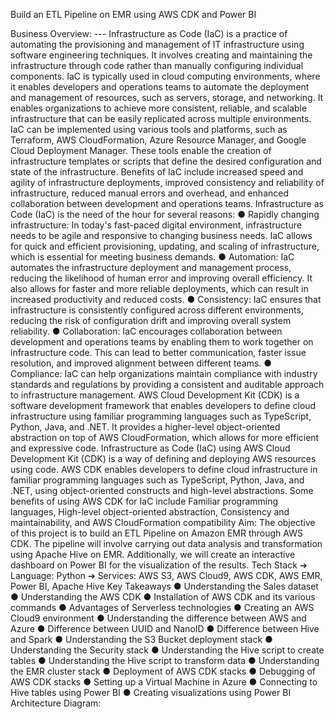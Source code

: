 Build an ETL Pipeline on EMR using AWS CDK and Power BI


Business Overview: ---
Infrastructure as Code (IaC) is a practice of automating the provisioning and
management of IT infrastructure using software engineering techniques. It involves
creating and maintaining the infrastructure through code rather than manually
configuring individual components.
IaC is typically used in cloud computing environments, where it enables developers and
operations teams to automate the deployment and management of resources, such as
servers, storage, and networking. It enables organizations to achieve more consistent,
reliable, and scalable infrastructure that can be easily replicated across multiple
environments.
IaC can be implemented using various tools and platforms, such as Terraform, AWS
CloudFormation, Azure Resource Manager, and Google Cloud Deployment Manager.
These tools enable the creation of infrastructure templates or scripts that define the
desired configuration and state of the infrastructure.
Benefits of IaC include increased speed and agility of infrastructure deployments,
improved consistency and reliability of infrastructure, reduced manual errors and
overhead, and enhanced collaboration between development and operations teams.
Infrastructure as Code (IaC) is the need of the hour for several reasons:
● Rapidly changing infrastructure: In today's fast-paced digital environment,
infrastructure needs to be agile and responsive to changing business needs. IaC
allows for quick and efficient provisioning, updating, and scaling of infrastructure,
which is essential for meeting business demands.
● Automation: IaC automates the infrastructure deployment and management
process, reducing the likelihood of human error and improving overall efficiency.
It also allows for faster and more reliable deployments, which can result in
increased productivity and reduced costs.
● Consistency: IaC ensures that infrastructure is consistently configured across
different environments, reducing the risk of configuration drift and improving
overall system reliability.
● Collaboration: IaC encourages collaboration between development and
operations teams by enabling them to work together on infrastructure code. This
can lead to better communication, faster issue resolution, and improved
alignment between different teams.
● Compliance: IaC can help organizations maintain compliance with industry
standards and regulations by providing a consistent and auditable approach to
infrastructure management.
AWS Cloud Development Kit (CDK) is a software development framework that
enables developers to define cloud infrastructure using familiar programming languages
such as TypeScript, Python, Java, and .NET. It provides a higher-level object-oriented
abstraction on top of AWS CloudFormation, which allows for more efficient and
expressive code.
Infrastructure as Code (IaC) using AWS Cloud Development Kit (CDK) is a way of
defining and deploying AWS resources using code. AWS CDK enables developers to
define cloud infrastructure in familiar programming languages such as TypeScript,
Python, Java, and .NET, using object-oriented constructs and high-level abstractions.
Some benefits of using AWS CDK for IaC include Familiar programming languages,
High-level object-oriented abstraction, Consistency and maintainability, and AWS
CloudFormation compatibility
Aim:
The objective of this project is to build an ETL Pipeline on Amazon EMR through AWS
CDK. The pipeline will involve carrying out data analysis and transformation using
Apache Hive on EMR. Additionally, we will create an interactive dashboard on Power BI
for the visualization of the results.
Tech Stack
➔
Language: Python
➔
Services: AWS S3, AWS Cloud9, AWS CDK, AWS EMR, Power BI, Apache Hive
Key Takeaways
● Understanding the Sales dataset
● Understanding the AWS CDK
● Installation of AWS CDK and its various commands
● Advantages of Serverless technologies
● Creating an AWS Cloud9 environment
● Understanding the difference between AWS and Azure
● Difference between UUID and NanoID
● Difference between Hive and Spark
● Understanding the S3 Bucket deployment stack
● Understanding the Security stack
● Understanding the Hive script to create tables
● Understanding the Hive script to transform data
● Understanding the EMR cluster stack
● Deployment of AWS CDK stacks
● Debugging of AWS CDK stacks
● Setting up a Virtual Machine in Azure
● Connecting to Hive tables using Power BI
● Creating visualizations using Power BI
Architecture Diagram:




